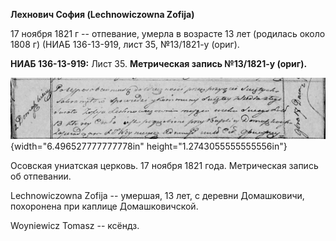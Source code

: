 **Лехнович София (Lechnowiczowna Zofija)**

17 ноября 1821 г -- отпевание, умерла в возрасте 13 лет (родилась около
1808 г) (НИАБ 136-13-919, лист 35, №13/1821-у (ориг).

**НИАБ 136-13-919:** Лист 35. **Метрическая запись №13/1821-у (ориг).**

![](./media/5cdfaa1a0ef8941aa424b6a24d3fe839f50cc4d4.png){width="6.496527777777778in"
height="1.2743055555555556in"}

Осовская униатская церковь. 17 ноября 1821 года. Метрическая запись об
отпевании.

Lechnowiczowna Zofija -- умершая, 13 лет, с деревни Домашковичи,
похоронена при каплице Домашковичской.

Woyniewicz Tomasz -- ксёндз.
